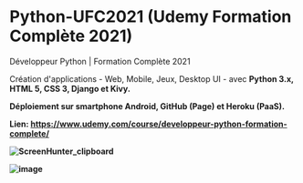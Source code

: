 # Python-UFC2021 (Udemy Formation Complète 2021)

Développeur Python | Formation Complète 2021 

Création d'applications - Web, Mobile, Jeux, Desktop UI - avec <b>Python 3.x<b>, <b>HTML 5<b>, <b>CSS 3<b>, <b>Django<b> et <b>Kivy<b>.
  
Déploiement sur smartphone Android, GitHub (Page) et Heroku (PaaS).   

Lien: https://www.udemy.com/course/developpeur-python-formation-complete/

![ScreenHunter_clipboard](https://user-images.githubusercontent.com/36189996/112857718-6c913980-90b1-11eb-9b37-db65d147b9f3.jpg)

![image](https://user-images.githubusercontent.com/36189996/112898130-c2c9a100-90e0-11eb-9c95-71856d418182.png)

